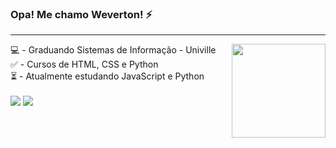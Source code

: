### Opa! Me chamo Weverton! ⚡
<hr><img align="right" width="150" src="https://media1.giphy.com/media/v1.Y2lkPTc5MGI3NjExemN1ZDR2YjZ4ZDZseGI2eTdwZ2g2cDE4bjl0cDVmMXFmMmx6NzFqcSZlcD12MV9pbnRlcm5hbF9naWZfYnlfaWQmY3Q9Zw/OLPQ6z2hlHmwFc4Hso/giphy.gif"/>
💻 - Graduando Sistemas de Informação - Univille <br>
✅ - Cursos de HTML, CSS e Python<br>
⏳ - Atualmente estudando JavaScript e Python

<div style="display: inline_block" width><br>
  <a href="https://www.instagram.com/wevertons_5/" target="_blank"><img src="https://img.shields.io/badge/-Instagram-%23E4405F?style=for-the-badge&logo=instagram&logoColor=white" target="_blank"></a>
  <a href="https://www.linkedin.com/in/weverton-santos-6aa84a224/" target="_blank"><img src="https://img.shields.io/badge/-LinkedIn-%230077B5?style=for-the-badge&logo=linkedin&logoColor=white" target="_blank"></a>
</div>


<!--
**vnduda/vnduda** is a ✨ _special_ ✨ repository because its `README.md` (this file) appears on your GitHub profile.

Here are some ideas to get you started:

- 🔭 I’m currently working on ...
- 🌱 I’m currently learning ...
- 👯 I’m looking to collaborate on ...
- 🤔 I’m looking for help with ...
- 💬 Ask me about ...
- 📫 How to reach me: ...
- 😄 Pronouns: ...
- ⚡ Fun fact: ...
-->
